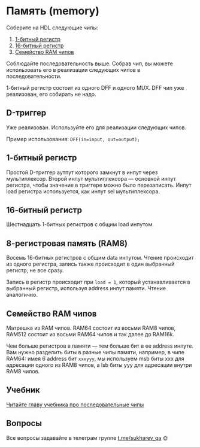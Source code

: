 # Память (memory)

Соберите на HDL следующие чипы:

1. [1-битный регистр](1-bit-register/Bit.hdl)
2. [16-битный регистр](16-bit-register/Register.hdl)
3. [Семейство RAM чипов](RAM/RAM8.hdl)

Соблюдайте последовательность выше. Собрав чип, вы можете использовать его в реализации следующих чипов в последовательности.

1-битный регистр состоит из одного DFF и одного MUX. DFF чип уже реализован, его собирать не надо.

## D-триггер

Уже реализован. Используйте его для реализации следующих чипов.

Пример использования: `DFF(in=input, out=output);`

## 1-битный регистр

Простой D-триггер аутпут которого замкнут в инпут через мультиплексор. Второй инпут мультиплексора — основной инпут регистра, чтобы значение в триггере можно было перезаписать. Инпут load регистра используется, как инпут sel мультиплексора.

## 16-битный регистр

Шестнадцать 1-битных регистров с общим load инпутом.

## 8-регистровая память (RAM8)

Восемь 16-битных регистров с общим data инпутом. Чтение происходит из одного регистра, запись также происходит в один выбранный регистр, не все сразу.

Запись в регистр происходит при `load = 1`, который устанавливается в выбранный регистр, используя address инпут памяти. Чтение аналогично.

## Семейство RAM чипов

Матрешка из RAM чипов. RAM64 состоит из восьми RAM8 чипов, RAM512 состоит из восьми RAM64 чипов и так далее до RAM16k.

Чем больше регистров в памяти — тем больше бит в ее address инпуте. Вам нужно разделить биты в разные чипы памяти, например, в чипе RAM64: имея 6 address бит `xxxyyy`, мы используем msb биты xxx для адресации одного из RAM8 чипов, а lsb биты yyy для адресации внутри RAM8 чипов.

## Учебник

[Читайте главу учебника про последовательные чипы](https://www.notion.so/sukharev/III-sequential-logic-e2f1d301c11b4df7ada329b2afd4478c)

## Вопросы

Все вопросы задавайте в телеграм группе [t.me/sukharev_qa](https://www.t.me/sukharev_qa) 🌞
